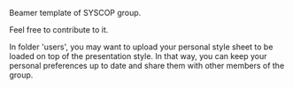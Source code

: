 Beamer template of SYSCOP group.

Feel free to contribute to it.

In folder 'users', you may want to upload your personal style sheet to be loaded on top of the presentation style. In that way, you can keep your personal preferences up to date and share them with other members of the group.